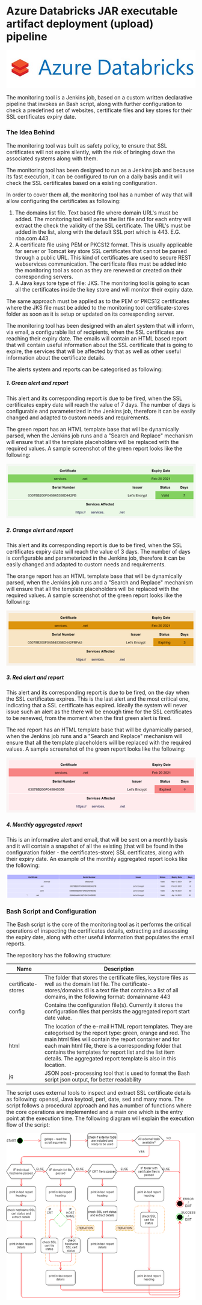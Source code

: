 # Azure Databricks JAR executable artifact deployment (upload) pipeline

<img src="https://github.com/graadi/azure-databricks-jar-upload-jenkins-pipeline/blob/main/images/az-db-logo.jpeg" />

The monitoring tool is a Jenkins job, based on a custom written declarative pipeline that invokes an Bash script, along with further configuration to check a predefined set of websites, certificate files and key stores for their SSL certificates expiry date.

### The Idea Behind

The monitoring tool was built as safety policy, to ensure that SSL certificates will not expire silently, with the risk of bringing down the associated systems along with them.

The monitoring tool has been designed to run as a Jenkins job and because its fast execution, it can be configured to run on a daily basis and it will check the SSL certificates based on a existing configuration.

In order to cover them all, the monitoring tool has a number of way that will allow configuring the certificates as following:

1. The domains list file. Text based file where domain URL's must be added. The monitoring tool will parse the list file and for each entry will extract the check the validity of the SSL certificate. The URL's must be added in the list, along with the default SSL port which is 443. E.G. nba.com 443.
2. A certificate file using PEM or PKCS12 format. This is usually applicable for server or Tomcat key store SSL certificates that cannot be parsed through a public URL. This kind of certificates are used to secure REST webservices communication. The certificate files must be added into the monitoring tool as soon as they are renewed or created on their corresponding servers.
3. A Java keys tore type of file: JKS. The monitoring tool is going to scan all the certificates inside the key store and will monitor their expiry date.

The same approach must be applied as to the PEM or PKCS12 certificates where the JKS file must be added to the monitoring tool certificate-stores folder as soon as it is setup or updated on its corresponding server.

The monitoring tool has been designed with an alert system that will inform, via email, a configurable list of recipients, when the SSL certificates are reaching their expiry date. The emails will contain an HTML based report that will contain useful information about the SSL certificate that is going to expire, the services that will be affected by that as well as other useful information about the certificate details.

The alerts system and reports can be categorised as following:

##### 1. Green alert and report

This alert and its corresponding report is due to be fired, when the SSL certificates expiry date will reach the value of 7 days. The number of days is configurable and parameterized in the Jenkins job, therefore it can be easily changed and adapted to custom needs and requirements.

The green report has an HTML template base that will be dynamically parsed, when the Jenkins job runs and a "Search and Replace" mechanism will ensure that all the template placeholders will be replaced with the required values. A sample screenshot of the green report looks like the following:

<img src="https://github.com/graadi/ssl-certificates-monitor-bash-script/blob/main/images/green-report.png" />

##### 2. Orange alert and report

This alert and its corresponding report is due to be fired, when the SSL certificates expiry date will reach the value of 3 days. The number of days is configurable and parameterized in the Jenkins job, therefore it can be easily changed and adapted to custom needs and requirements.

The orange report has an HTML template base that will be dynamically parsed, when the Jenkins job runs and a "Search and Replace" mechanism will ensure that all the template placeholders will be replaced with the required values. A sample screenshot of the green report looks like the following:

<img src="https://github.com/graadi/ssl-certificates-monitor-bash-script/blob/main/images/orange-report.png" />

##### 3. Red alert and report

This alert and its corresponding report is due to be fired, on the day when the SSL certificates expires. This is the last alert and the most critical one, indicating that a SSL certificate has expired. Ideally the system will never issue such an alert as the there will be enough time for the SSL certificates to be renewed, from the moment when the first green alert is fired.

The red report has an HTML template base that will be dynamically parsed, when the Jenkins job runs and a "Search and Replace" mechanism will ensure that all the template placeholders will be replaced with the required values. A sample screenshot of the green report looks like the following:

<img src="https://github.com/graadi/ssl-certificates-monitor-bash-script/blob/main/images/red-report.png" />

##### 4. Monthly aggregated report

This is an informative alert and email, that will be sent on a monthly basis and it will contain a snapshot of all the existing (that will be found in the configuration folder - the certificates-store) SSL certificates, along with their expiry date. An example of the monthly aggregated report looks like the following:

<img src="https://github.com/graadi/ssl-certificates-monitor-bash-script/blob/main/images/aggregated-report.png" />

### Bash Script and Configuration

The Bash script is the core of the monitoring tool as it performs the critical operations of inspecting the certificates details, extracting and assessing the expiry date, along with other useful information that populates the email reports.

The repository has the following structure:

| Name               | Description                                                  |
| ------------------ | ------------------------------------------------------------ |
| certificate-stores | The folder that stores the certificate files, keystore files as well as the domain list file. The certificate-stores/domains.dl is a text file that contains a list of all domains, in the following format: domainname 443 |
| config             | Contains the configuration file(s). Currently it stores the configuration files that persists the aggregated report start date value. |
| html               | The location of the e-mail HTML report templates. They are categorised by the report type: green, orange and red. The main html files will contain the report container and for each main html file, there is a corresponding folder that contains the templates for report list and the list item details. The aggregated report template is also in this location. |
| jq                 | JSON post-processing tool that is used to format the Bash script json output, for better readability |

The script uses external tools to inspect and extract SSL certificate details as following: openssl, Java keytool, perl, date, sed and many more. The script follows a procedural approach and has a number of functions where the core operations are implemented and a main one which is the entry point at the execution time. The following diagram will explain the execution flow of the script:

<img src="https://github.com/graadi/ssl-certificates-monitor-bash-script/blob/main/images/bash-script-diagram.png" />